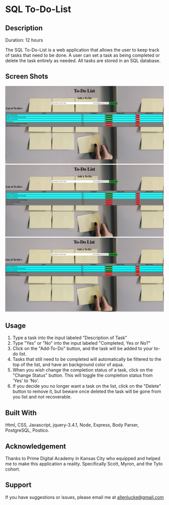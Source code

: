 # SQL To-Do-List

## Description
Duration: 12 hours

The SQL To-Do-List is a web application that allows the user to keep track of tasks that need to be done. A user can set a task as being completed or delete the task entirely as needed. All tasks are stored in an SQL database.

## Screen Shots
![](server/public/images/to_do_pic1.png)
![](server/public/images/to_do_pic2.png)
![](server/public/images/to_do_pic3.png)

## Usage
1. Type a task into the input labeled "Description of Task"
2. Type "Yes" or "No" into the input labeled "Completed, Yes or No?"
3. Click on the "Add-To-Do" button, and the task will be added to your to-do list.
4. Tasks that still need to be completed will automatically be filtered to the top of the list, and have an background color of aqua.
5. When you wish change the completion status of a task, click on the "Change Status" button. This will toggle the completion status from 'Yes' to 'No'.
6. If you decide you no longer want a task on the list, click on the "Delete" button to remove it, but beware once deleted the task will be gone from you list and not recoverable.

## Built With
Html, CSS, Javascript, jquery-3.4.1, Node, Express, Body Parser, PostgreSQL, Postico.

## Acknowledgement
Thanks to Prime Digital Academy in Kansas City who equipped and helped me to make this application a reality. Specifically Scott, Myron, and the Tyto cohort.

## Support
If you have suggestions or issues, please email me at allenlucke@gmail.com


